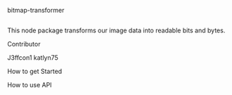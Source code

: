 bitmap-transformer

##
This node package transforms our image data into readable bits and bytes.

Contributor

J3ffcon1 
katlyn75

How to get Started

How to use API

###